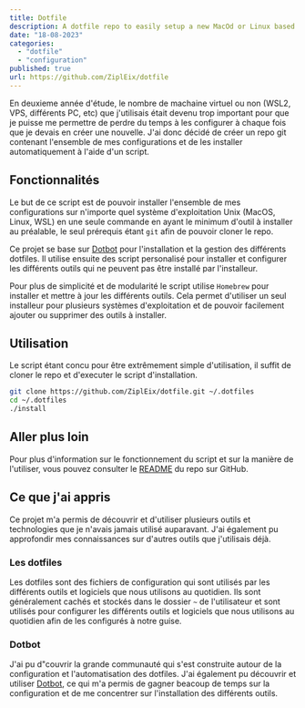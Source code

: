 ```yaml
---
title: Dotfile
description: A dotfile repo to easily setup a new MacOd or Linux based operating systeme
date: "18-08-2023"
categories:
  - "dotfile"
  - "configuration"
published: true
url: https://github.com/ZiplEix/dotfile
---
```


En deuxieme année d'étude, le nombre de machaine virtuel ou non (WSL2, VPS, différents PC, etc) que j'utilisais était devenu trop important pour que je puisse me permettre de perdre du temps à les configurer à chaque fois que je devais en créer une nouvelle. J'ai donc décidé de créer un repo git contenant l'ensemble de mes configurations et de les installer automatiquement à l'aide d'un script.

## Fonctionnalités

Le but de ce script est de pouvoir installer l'ensemble de mes configurations sur n'importe quel système d'exploitation Unix (MacOS, Linux, WSL) en une seule commande en ayant le minimum d'outil à installer au préalable, le seul prérequis étant `git` afin de pouvoir cloner le repo.

Ce projet se base sur [Dotbot](https://github.com/anishathalye/dotbot) pour l'installation et la gestion des différents dotfiles. Il utilise ensuite des script personalisé pour installer et configurer les différents outils qui ne peuvent pas être installé par l'installeur.

Pour plus de simplicité et de modularité le script utilise `Homebrew` pour installer et mettre à jour les différents outils. Cela permet d'utiliser un seul installeur pour plusieurs systèmes d'exploitation et de pouvoir facilement ajouter ou supprimer des outils à installer.

## Utilisation

Le script étant concu pour être extrêmement simple d'utilisation, il suffit de cloner le repo et d'executer le script d'installation.

```bash
git clone https://github.com/ZiplEix/dotfile.git ~/.dotfiles
cd ~/.dotfiles
./install
```

## Aller plus loin

Pour plus d'information sur le fonctionnement du script et sur la manière de l'utiliser, vous pouvez consulter le [README](https://github.com/ZiplEix/dotfile) du repo sur GitHub.

## Ce que j'ai appris

Ce projet m'a permis de découvrir et d'utiliser plusieurs outils et technologies que je n'avais jamais utilisé auparavant. J'ai également pu approfondir mes connaissances sur d'autres outils que j'utilisais déjà.

### Les dotfiles

Les dotfiles sont des fichiers de configuration qui sont utilisés par les différents outils et logiciels que nous utilisons au quotidien. Ils sont généralement cachés et stockés dans le dossier `~` de l'utilisateur et sont utilisés pour configurer les différents outils et logiciels que nous utilisons au quotidien afin de les configurés à notre guise.

### Dotbot

J'ai pu d"couvrir la grande communauté qui s'est construite autour de la configuration et l'automatisation des dotfiles. J'ai également pu découvrir et utiliser [Dotbot](https://github.com/anishathalye/dotbot), ce qui m'a permis de gagner beacoup de temps sur la configuration et de me concentrer sur l'installation des différents outils.
